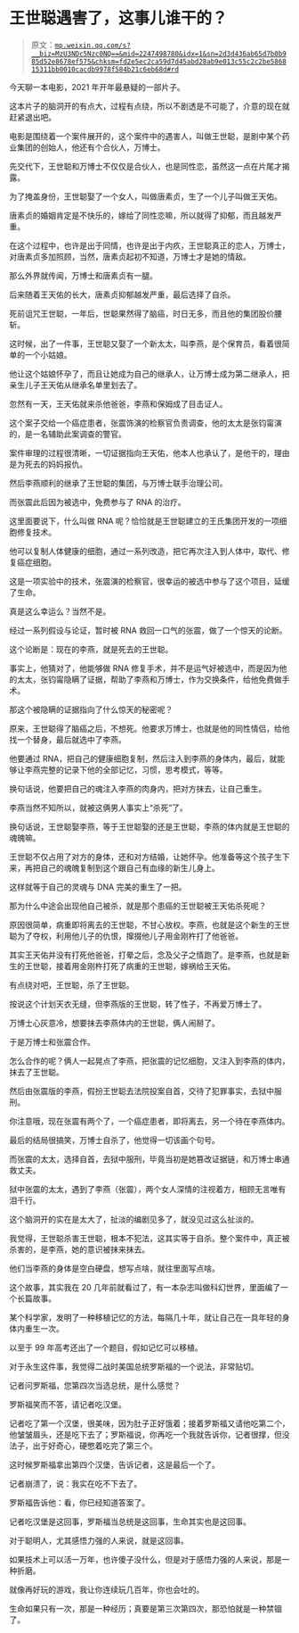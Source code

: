# 王世聪遇害了，这事儿谁干的？

> 原文：[`mp.weixin.qq.com/s?__biz=MzU3NDc5Nzc0NQ==&mid=2247498780&idx=1&sn=2d3d436ab65d7b0b985d52e8678ef575&chksm=fd2e5ec2ca59d7d45abd28ab9e013c55c2c2be586815311bb0010cacdb9978f584b21c6eb68d#rd`](http://mp.weixin.qq.com/s?__biz=MzU3NDc5Nzc0NQ==&mid=2247498780&idx=1&sn=2d3d436ab65d7b0b985d52e8678ef575&chksm=fd2e5ec2ca59d7d45abd28ab9e013c55c2c2be586815311bb0010cacdb9978f584b21c6eb68d#rd)

今天聊一本电影，2021 年开年最悬疑的一部片子。 

这本片子的脑洞开的有点大，过程有点绕，所以不剧透是不可能了，介意的现在就赶紧退出吧。

电影是围绕着一个案件展开的，这个案件中的遇害人，叫做王世聪，是剧中某个药业集团的创始人，他还有个合伙人，万博士。

先交代下，王世聪和万博士不仅仅是合伙人，也是同性恋，虽然这一点在片尾才揭露。

为了掩盖身份，王世聪娶了一个女人，叫做唐素贞，生了一个儿子叫做王天佑。

唐素贞的婚姻肯定是不快乐的，嫁给了同性恋嘛，所以就得了抑郁，而且越发严重。

在这个过程中，也许是出于同情，也许是出于内疚，王世聪真正的恋人，万博士，对唐素贞多加照顾，当然，唐素贞起初不知道，万博士才是她的情敌。

那么外界就传闻，万博士和唐素贞有一腿。

后来随着王天佑的长大，唐素贞抑郁越发严重，最后选择了自杀。

死前诅咒王世聪，一年后，世聪果然得了脑癌，时日无多，而且他的集团股价腰斩。

这时候，出了一件事，王世聪又娶了一个新太太，叫李燕，是个保育员，看着很简单的一个小姑娘。

他让这个姑娘怀孕了，而且让她成为自己的继承人，让万博士成为第二继承人，把亲生儿子王天佑从继承名单里划去了。

忽然有一天，王天佑就来杀他爸爸，李燕和保姆成了目击证人。

这个案子交给一个癌症患者，张震饰演的检察官负责调查，他的太太是张钧甯演的，是一名辅助此案调查的警官。

案件审理的过程很清晰，一切证据指向王天佑，他本人也承认了，是他干的，理由是为死去的妈妈报仇。

然后李燕顺利的继承了王世聪的集团，与万博士联手治理公司。

而张震此后因为被选中，免费参与了 RNA 的治疗。

这里面要说下，什么叫做 RNA 呢？恰恰就是王世聪建立的王氏集团开发的一项细胞修复技术。

他可以复制人体健康的细胞，通过一系列改造，把它再次注入到人体中，取代、修复癌症细胞。

这是一项实验中的技术，张震演的检察官，很幸运的被选中参与了这个项目，延缓了生命。

真是这么幸运么？当然不是。

经过一系列假设与论证，暂时被 RNA 救回一口气的张震，做了一个惊天的论断。

这个论断是：现在的李燕，就是死去的王世聪。

事实上，他猜对了，他能够做 RNA 修复手术，并不是运气好被选中，而是因为他的太太，张钧甯隐瞒了证据，帮助了李燕和万博士，作为交换条件，给他免费做手术。

那这个被隐瞒的证据指向了什么惊天的秘密呢？

原来，王世聪得了脑癌之后，不想死。他要求万博士，也就是他的同性情侣，给他找一个替身，最后就选中了李燕。

他要通过 RNA，把自己的健康细胞复制，然后注入到李燕的身体内，最后，就能够让李燕完整的记录下他的全部记忆，习惯，思考模式，等等。

换句话说，他要把自己的魂注入李燕的肉身内，把对方抹去，让自己重生。

李燕当然不知所以，就被这俩男人事实上“杀死”了。

换句话说，王世聪娶李燕，等于王世聪娶的还是王世聪，李燕的体内就是王世聪的魂魄嘛。

王世聪不仅占用了对方的身体，还和对方结婚，让她怀孕。他准备等这个孩子生下来，再把自己的魂魄复制到这个跟自己有血缘的新生儿身上。

这样就等于自己的灵魂与 DNA 完美的重生了一把。

那为什么中途会出现他自己被杀，就是那个患癌的王世聪被王天佑杀死呢？

原因很简单，病重即将离去的王世聪，不甘心放权。李燕，也就是这个新生的王世聪为了夺权，利用他儿子的仇恨，撺掇他儿子用金刚杵打了他爸爸。

其实王天佑并没有打死他爸爸，打晕之后，念及父子之情跑了。是李燕，也就是新生的王世聪，接着用金刚杵打死了病重的王世聪，嫁祸给王天佑。

有点绕对吧，王世聪，杀了王世聪。

按说这个计划天衣无缝，但李燕版的王世聪，转了性子，不再爱万博士了。 

万博士心灰意冷，想要抹去李燕体内的王世聪，俩人闹掰了。

于是万博士和张震合作。

怎么合作的呢？俩人一起晃点了李燕，把张震的记忆细胞，又注入到李燕的体内，抹去了王世聪。

然后由张震版的李燕，假扮王世聪去法院投案自首，交待了犯罪事实，去狱中服刑。

你注意哦，现在张震有两个了，一个癌症患者，即将离去，另一个待在李燕体内。

最后的结局很搞笑，万博士自杀了，他觉得一切该画个句号。

而张震的太太，选择自首，去狱中服刑，毕竟当初是她篡改证据链，和万博士串通救丈夫。

狱中张震的太太，遇到了李燕（张震），两个女人深情的注视着方，相顾无言唯有泪千行。

这个脑洞开的实在是太大了，扯淡的编剧见多了，就没见过这么扯淡的。 

我觉得，王世聪杀害王世聪，根本不犯法，这其实等于自杀。整个案件中，真正被杀害的，是李燕，她的意识被抹来抹去。

他们当李燕的身体是空白硬盘，想写点啥，就往里面写点啥。

这个故事，其实我在 20 几年前就看过了，有一本杂志叫做科幻世界，里面编了一个长篇故事。

某个科学家，发明了一种移植记忆的方法，每隔几十年，就让自己在一具年轻的身体内重生一次。

以至于 99 年高考还出了一个题目，假如记忆可以移植。

对于永生这件事，我觉得二战时美国总统罗斯福的一个说法，非常贴切。 

记者问罗斯福，您第四次当选总统，是什么感觉？

罗斯福笑而不答，请记者吃汉堡。

记者吃了第一个汉堡，很美味，因为肚子正好饿着；接着罗斯福又请他吃第二个，他皱皱眉头，还是吃下去了；罗斯福说，你再吃一个我就告诉你，记者很撑，但没法子，出于好奇心，硬憋着吃完了第三个。

这时候罗斯福拿出第四个汉堡，告诉记者，这是最后一个了。

记者崩溃了，说：我实在吃不下去了。

罗斯福告诉他：看，你已经知道答案了。

记者吃汉堡是这回事，罗斯福当总统是这回事，生命其实也是这回事。 

对于聪明人，尤其感悟力强的人来说，就是这回事。

如果技术上可以活一万年，也许傻子没什么，但是对于感悟力强的人来说，那是一种折磨。

就像再好玩的游戏，我让你连续玩几百年，你也会吐的。

生命如果只有一次，那是一种经历；真要是第三次第四次，那恐怕就是一种禁锢了。